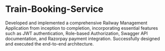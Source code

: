 # Train-Booking-Service
Developed and implemented a comprehensive Railway Management Application from inception to completion, incorporating essential features such as JWT authentication, Role-based Authorization, Swagger API documentation, and Razorpay payment integration. Successfully designed and executed the end-to-end architecture.
